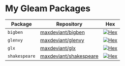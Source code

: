 # My Gleam Packages

| Package       | Repository                                                          | Hex                                                                                       |
| ------------- | ------------------------------------------------------------------- | ----------------------------------------------------------------------------------------- |
| `bigben`      | [maxdeviant/bigben](https://github.com/maxdeviant/bigben)           | [![Hex](https://img.shields.io/hexpm/v/bigben)](https://hex.pm/packages/bigben)           |
| `glenvy`      | [maxdeviant/glenvy](https://github.com/maxdeviant/glenvy)           | [![Hex](https://img.shields.io/hexpm/v/glenvy)](https://hex.pm/packages/glenvy)           |
| `glx`         | [maxdeviant/glx](https://github.com/maxdeviant/glx)                 | [![Hex](https://img.shields.io/hexpm/v/glx)](https://hex.pm/packages/glx)                 |
| `shakespeare` | [maxdeviant/shakespeare](https://github.com/maxdeviant/shakespeare) | [![Hex](https://img.shields.io/hexpm/v/shakespeare)](https://hex.pm/packages/shakespeare) |
